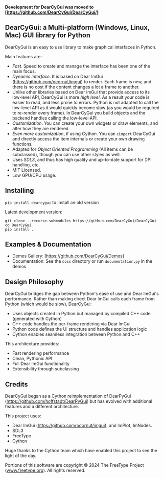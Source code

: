 **Development for DearCyGui was moved to [https://github.com/DearCyGui/DearCyGui/]**

## DearCyGui: a Multi-platform (Windows, Linux, Mac) GUI library for Python

DearCyGui is an easy to use library to make graphical interfaces in Python.

Main features are:
* *Fast*. Speed to create and manage the interface has been one of the main focus.
* *Dynamic interface*. It is based on Dear ImGui (https://github.com/ocornut/imgui) to render. Each frame is new, and there is no cost if the content changes a lot a frame to another.
* Unlike other libraries based on Dear ImGui that provide access to its low-level API, DearCyGui is more *high level*. As a result your code is easier to read, and less prone to errors. Python is not adapted to call the low-level API as it would quickly become slow (as you would be required to re-render every frame). In DearCyGui you build objects and the backend handles calling the low-level API.
* *Customization*. You can create your own widgets or draw elements, and alter how they are rendered.
* *Even more customization*, if using Cython. You can `cimport` DearCyGui and directly access the item internals or create your own drawing functions.
* Adapted for *Object Oriented Programming* (All items can be subclassed), though you can use other styles as well.
* Uses *SDL3*, and thus has high quality and up-to-date support for DPI handling, etc.
* MIT Licensed.
* Low GPU/CPU usage.


## Installing
`pip install dearcygui` to install an old version

Latest development version:
```
git clone --recurse-submodules https://github.com/DearCyGui/DearCyGui
cd DearCyGui
pip install .
```

## Examples & Documentation

* Demos Gallery: [https://github.com/DearCyGui/Demos]
* Documentation: See the `docs` directory or run `documentation.py` in the demos


## Design Philosophy
DearCyGui bridges the gap between Python's ease of use and Dear ImGui's performance. Rather than making direct Dear ImGui calls each frame from Python (which would be slow), DearCyGui:

* Uses objects created in Python but managed by compiled C++ code (generated with Cython)
* C++ code handles the per-frame rendering via Dear ImGui
* Python code defines the UI structure and handles application logic
* Cython enables seamless integration between Python and C++

This architecture provides:
* Fast rendering performance
* Clean, Pythonic API
* Full Dear ImGui functionality
* Extensibility through subclassing

## Credits
DearCyGui began as a Cython reimplementation of DearPyGui (https://github.com/hoffstadt/DearPyGui) but has evolved with additional features and a different architecture.

This project uses:
* Dear ImGui (https://github.com/ocornut/imgui), and ImPlot, ImNodes.
* SDL3
* FreeType
* Cython

Huge thanks to the Cython team which have enabled this project to see the light of the day.

Portions of this software are copyright © 2024 The FreeType
Project (www.freetype.org).  All rights reserved.
